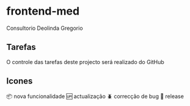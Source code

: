 # frontend-med
Consultorio Deolinda Gregorio

## Tarefas

O controle das tarefas deste projecto será realizado do GitHub

## Icones

:package: nova funcionalidade
:up: actualização
:beetle: correcção de bug
:checkered_flag: release